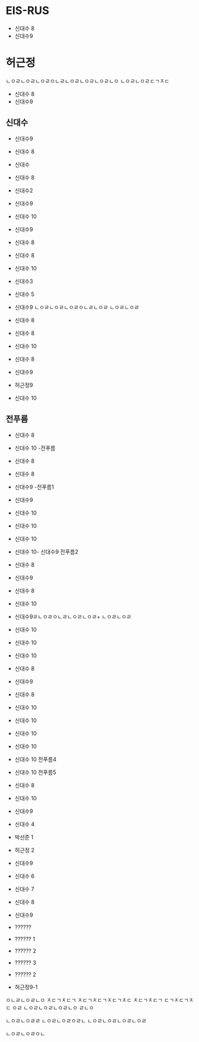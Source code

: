 # EIS-RUS
- 신대수 8
- 신대수9

# 허근정
ㄴㅇㄹㄴㅇㄹㄴㅇㄹㅇㄴㄹㄴㅇㄹㄴㅇㄹㄴㅇㄹㄴㅇ
ㄴㅇㄹㄴㅇㄹㄷㄱㅈㄷ
- 신대수 8
- 신대수9
## 신대수
- 신대수9
- 신대수 8
- 신대수
- 신대수 8
- 신대수2
- 신대수9
- 신대수 10
- 신대수9
- 신대수 8
- 신대수 8
- 신대수 10
- 신대수3
- 신대수 5
- 신대수9
ㄴㅇㄹㄴㅇㄹㄴㅇㄹㅇㄴㄹㄴㅇㄹ
ㄴㅇㄹㄴㅇㄹ
- 신대수 8
- 신대수 8
- 신대수 10
- 신대수 8
- 신대수9
- 허근정9

- 신대수 10
## 전푸름
- 신대수 8
- 신대수 10
 -전푸름
- 신대수 8
- 신대수 8
- 신대수9
   -전푸름1
- 신대수9

- 신대수 10
- 신대수 10
- 신대수 10
- 신대수 10- 신대수9
   전푸름2
- 신대수 8
- 신대수9
- 신대수 8
- 신대수 10
- 신대수9ㄹㄴㅇㄹㅇㄴㄹㄴㅇㄹㄴㅇㄹ+
ㄴㅇㄹㄴㅇㄹ
- 신대수 10
- 신대수 10
- 신대수 10
- 신대수 8
- 신대수9
- 신대수 8
- 신대수 10
- 신대수 10
- 신대수 10
- 신대수 10
- 신대수 10
   전푸름4
- 신대수 10
   전푸름5
- 신대수 8
- 신대수 10
- 신대수9
- 신대수 4
- 박선준 1
 - 허근정 2

- 신대수9
- 신대수 6
- 신대수 7
- 신대수 8

- 신대수9

- ??????
- ?????? 1
- ?????? 2

- ?????? 3
- ?????? 2
- 허근정9-1

ㅇㄴㄹㄴㅇㄹㄴㅇ
ㅈㄷㄱㅈㄷㄱ
ㅈㄷㄱㅈㄷㄱㅈㄷㄱㅈㄷ
ㅈㄷㄱㅈㄷㄱ
ㄷㄱㅈㄷㄱㅈㄷ
ㅇㄹ
ㄴㅇㄹㄴㅇㄹㄴㅇㄹㄴㅇ
ㄹㄴㅇ

ㄴㅇㄹㄴㅇㄹㄹ
ㄴㅇㄹㄴㅇㄹㅇㄹㄴ
ㄴㅇㄹㄴㅇㄹㄴㅇㄹㄴㅇㄹ

ㄴㅇㄹㄴㅇㄹㅇㄴ
